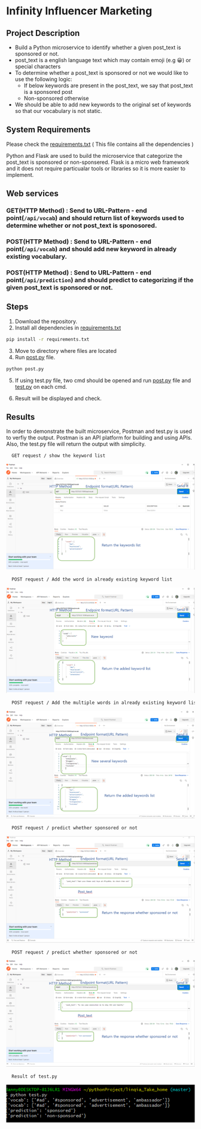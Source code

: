 # Infinity Influencer Marketing

## Project Description


* Build a Python microservice to identify whether a given post_text is sponsored or not.
* post_text is a english language text which may contain emoji (e.g 😀) or special
  characters
* To determine whether a post_text is sponsored or not we would like to use the following
  logic:
  * If below keywords are present in the post_text, we say that post_text is a
    sponsored post
  * Non-sponsored otherwise
* We should be able to add new keywords to the original set of keywords so that our vocabulary is not static.

## System Requirements

Please check the [requirements.txt](https://github.com/ybchojo/lin_take_home/blob/main/requirements.txt) ( This file contains all the dependencies )

Python and Flask are used to build the microservice that categorize the post_text is sponsored or non-sponsered. Flask is a micro web framework and it does not require particualar tools or libraries so it is more easier to implement. 

## Web services

### GET(HTTP Method) : Send to URL-Pattern - end point(`/api/vocab`) and should return list of keywords used to determine whether or not post_text is sponosored.
### POST(HTTP Method) : Send to URL-Pattern - end point(`/api/vocab`) and should add new keyword in already existing vocabulary.
### POST(HTTP Method) : Send to URL-Pattern - end point(`/api/prediction`) and should predict to categorizing if the given post_text is sponsored or not.

## Steps

1. Download the repository.
2. Install all dependencies in [requirements.txt](https://github.com/ybchojo/lin_take_home/blob/main/requirements.txt)
  ```bash
  pip install -r requirements.txt
  ```
3. Move to directory where files are located
4. Run [post.py](https://github.com/ybchojo/lin_take_home/blob/main/post.py) file.
  ```bash
  python post.py
  ```
5. If using test.py file, two cmd should be opened and run [post.py](https://github.com/ybchojo/lin_take_home/blob/main/post.py) file and [test.py](https://github.com/ybchojo/lin_take_home/blob/main/test.py) on each cmd.

6. Result will be displayed and check.


## Results

In order to demonstrate the built microservice, Postman and test.py is used to verfiy the output. Postman is an API platform for building and using APIs.
Also, the test.py file will return the output with simplicity.

```bash
  GET request / show the keyword list
 ```
![GET vocab](https://github.com/ybchojo/lin_take_home/blob/main/output_img/1.PNG)
```bash
  POST request / Add the word in already existing keyword list
 ```
![POST vocab](https://github.com/ybchojo/lin_take_home/blob/main/output_img/2.PNG)

```bash
  POST request / Add the multiple words in already existing keyword list
 ```
![POST vocab2](https://github.com/ybchojo/lin_take_home/blob/main/output_img/3.PNG)

```bash
  POST request / predict whether sponsored or not
 ```
![POST prediction1](https://github.com/ybchojo/lin_take_home/blob/main/output_img/4.PNG)

```bash
  POST request / predict whether sponsored or not
 ```
![POST prediction2](https://github.com/ybchojo/lin_take_home/blob/main/output_img/5.PNG)

```bash
  Result of test.py
 ```
![POST prediction2](https://github.com/ybchojo/lin_take_home/blob/main/output_img/test.PNG)
